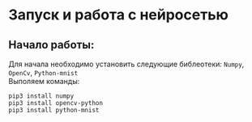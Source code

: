 # Запуск и работа с нейросетью
## Начало работы:
Для начала необходимо установить следующие библеотеки: ```Numpy```, ```OpenCv```, ```Python-mnist```<br>
Выполяем команды:

    pip3 install numpy
    pip3 install opencv-python
    pip3 install python-mnist


